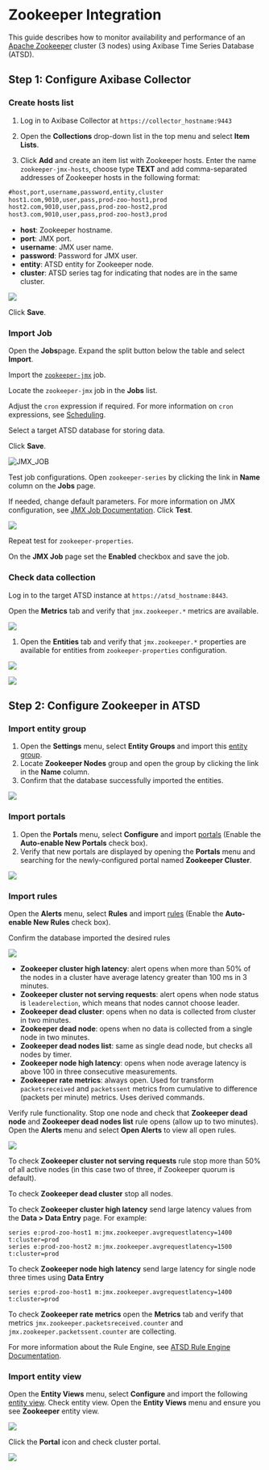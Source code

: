 # Zookeeper Integration

This guide describes how to monitor availability and performance of an [Apache Zookeeper](https://zookeeper.apache.org/) cluster (3 nodes) using Axibase Time Series Database (ATSD).

## Step 1: Configure Axibase Collector

### Create hosts list

1) Log in to Axibase Collector at `https://collector_hostname:9443`

2) Open the **Collections** drop-down list in the top menu and select **Item Lists**.

3) Click **Add** and create an item list with Zookeeper hosts.
Enter the name `zookeeper-jmx-hosts`, choose type **TEXT** and add comma-separated addresses of Zookeeper hosts in the following format:

```txt
#host,port,username,password,entity,cluster
host1.com,9010,user,pass,prod-zoo-host1,prod
host2.com,9010,user,pass,prod-zoo-host2,prod
host3.com,9010,user,pass,prod-zoo-host3,prod
```

* **host**: Zookeeper hostname.
* **port**: JMX port.
* **username**: JMX user name.
* **password**: Password for JMX user.
* **entity**: ATSD entity for Zookeeper node.
* **cluster**: ATSD series tag for indicating that nodes are in the same cluster.

![](./images/items_list_config.png)

Click **Save**.

### Import Job

Open the **Jobs**page. Expand the split button below the table and select **Import**.

Import the [`zookeeper-jmx`](./resources/jobs.xml) job.

Locate the `zookeeper-jmx` job in the **Jobs** list.

Adjust the `cron` expression if required. For more information on `cron` expressions, see [Scheduling](https://axibase.com/docs/axibase-collector/scheduling.html).

Select a target ATSD database for storing data.

Click **Save**.

![JMX_JOB](./images/jmx_job_configuration.png)

Test job configurations. Open `zookeeper-series` by clicking the link in **Name** column on the **Jobs** page.

If needed, change default parameters.
For more information on JMX configuration, see [JMX Job Documentation](https://axibase.com/docs/axibase-collector/jobs/jmx.html). Click **Test**.

![](./images/jmx_job_series_config.png)

Repeat test for `zookeeper-properties`.

On the **JMX Job** page set the **Enabled** checkbox and save the job.

### Check data collection

Log in to the target ATSD instance at `https://atsd_hostname:8443`.

Open the **Metrics** tab and verify that `jmx.zookeeper.*` metrics are available.

![](./images/metrics_collection_verification.png)

1. Open the **Entities** tab and verify that `jmx.zookeeper.*` properties are available for entities from `zookeeper-properties` configuration.

![](./images/entities_collection_verification.png)

![](./images/properties_collection_verification.png)

## Step 2: Configure Zookeeper in ATSD

### Import entity group

1. Open the **Settings** menu, select **Entity Groups** and import this [entity group](./resources/groups.xml).
1. Locate **Zookeeper Nodes** group and open the group by clicking the link in the **Name** column.
1. Confirm that the database successfully imported the entities.

![](./images/entity_group_check.png)

### Import portals

1. Open the **Portals** menu, select **Configure** and import [portals](./resources/portal-configs.xml) (Enable the **Auto-enable New Portals** check box).
2. Verify that new portals are displayed by opening the **Portals** menu and searching for the newly-configured portal named **Zookeeper Cluster**.

![](./images/test_portals.png)

### Import rules

Open the **Alerts** menu, select **Rules** and import [rules](./resources/rules.xml) (Enable the **Auto-enable New Rules** check box).

Confirm the database imported the desired rules

![](./images/rules_list.png)

* **Zookeeper cluster high latency**: alert opens when more than 50% of the nodes in a cluster have average latency greater than 100 ms in 3 minutes.
* **Zookeeper cluster not serving requests**: alert opens when node status is `leaderelection`, which means that nodes cannot choose leader.
* **Zookeeper dead cluster**: opens when no data is collected from cluster in two minutes.
* **Zookeeper dead node**: opens when no data is collected from a single node in two minutes.
* **Zookeeper dead nodes list**: same as single dead node, but checks all nodes by timer.
* **Zookeeper node high latency**: opens when node average latency is above 100 in three consecutive measurements.
* **Zookeeper rate metrics**: always open. Used for transform `packetsreceived` and `packetssent` metrics from cumulative to difference (packets per minute) metrics. Uses derived commands.

Verify rule functionality. Stop one node and check that **Zookeeper dead node** and **Zookeeper dead nodes list** rule opens (allow up to two minutes). Open the **Alerts** menu and select **Open Alerts** to view all open rules.

![](./images/rule_dead_node_test.png)

To check **Zookeeper cluster not serving requests** rule stop more than 50% of all active nodes (in this case two of three, if Zookeeper quorum is default).

To check **Zookeeper dead cluster** stop all nodes.

To check **Zookeeper cluster high latency** send large latency values from the **Data > Data Entry** page. For example:

```ls
series e:prod-zoo-host1 m:jmx.zookeeper.avgrequestlatency=1400 t:cluster=prod
series e:prod-zoo-host2 m:jmx.zookeeper.avgrequestlatency=1500 t:cluster=prod
```

To check **Zookeeper node high latency** send large latency for single node three times using **Data Entry**

```ls
series e:prod-zoo-host1 m:jmx.zookeeper.avgrequestlatency=1400 t:cluster=prod
```

To check **Zookeeper rate metrics** open the **Metrics** tab and verify that metrics `jmx.zookeeper.packetsreceived.counter` and `jmx.zookeeper.packetssent.counter` are collecting.

For more information about the Rule Engine, see [ATSD Rule Engine Documentation](https://axibase.com/docs/atsd/rule-engine/).

### Import entity view

Open the **Entity Views** menu, select **Configure** and import the following [entity view](./resources/entity-views.xml).
Check entity view.  Open the **Entity Views** menu and ensure you see **Zookeeper** entity view.

![](./images/entity_view.png)

Click the **Portal** icon and check cluster portal.

![](./images/cluster_portal.png)
